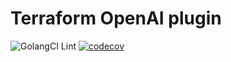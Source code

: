 # Terraform OpenAI plugin 


![GolangCI Lint](https://github.com/ia-ops/terraform-ai/workflows/GolangCI%20Lint/badge.svg)
[![codecov](https://codecov.io/gh/ia-ops/terraform-ai/branch/main/graph/badge.svg?token=EN9DMB7AVN)](https://codecov.io/gh/ia-ops/terraform-ai)
